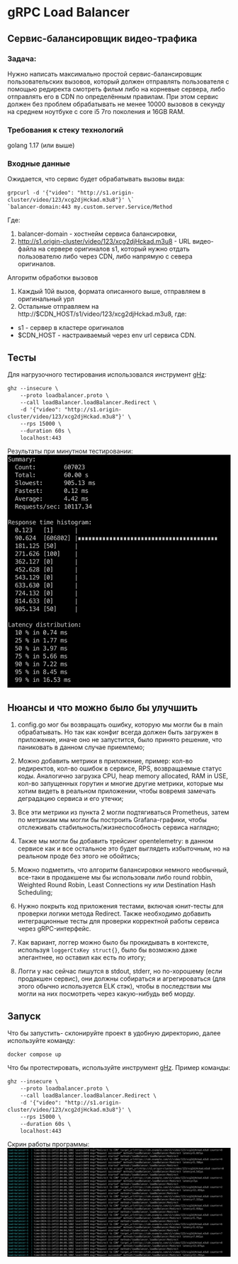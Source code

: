 # gRPC Load Balancer

## Сервис-балансировщик видео-трафика

### Задача:

Нужно написать максимально простой сервис-балансировщик пользовательских вызовов, который должен отправлять пользователя с помощью редиректа смотреть фильм либо на корневые сервера, либо отправлять его в CDN по определённым правилам.
При этом сервис должен без проблем обрабатывать не менее 10000 вызовов в секунду
на среднем ноутбуке с core i5 7го поколения и 16GB RAM.

### Требования к стеку технологий

golang 1.17 (или выше)

### Входные данные

Ожидается, что сервис будет обрабатывать вызовы вида:

```
grpcurl -d '{"video": "http://s1.origin-cluster/video/123/xcg2djHckad.m3u8"}' \`
`balancer-domain:443 my.custom.server.Service/Method
```

Где:
1. balancer-domain - хостнейм сервиса балансировки,
2. http://s1.origin-cluster/video/123/xcg2djHckad.m3u8 - URL видео-файла на
сервере оригиналов s1, который нужно отдать пользователю либо через CDN,
либо напрямую с севера оригиналов.

Алгоритм обработки вызовов 
1. Каждый 10й вызов, формата описанного выше, отправляем в оригинальный урл
2. Остальные отправляем на http://$CDN_HOST/s1/video/123/xcg2djHckad.m3u8,
где:
+ s1 - сервер в кластере оригиналов
+ $CDN_HOST - настраиваемый через env url сервиса CDN.

## Тесты

Для нагрузочного тестирования использовался инструмент [gHz](https://github.com/bojand/ghz):
```
ghz --insecure \                                                                 
    --proto loadbalancer.proto \
    --call loadBalancer.loadBalancer.Redirect \
    -d '{"video": "http://s1.origin-cluster/video/123/xcg2djHckad.m3u8"}' \
    --rps 15000 \
    --duration 60s \
    localhost:443
```
Результаты при минутном тестировании: 
![load_test](https://github.com/GarryStalker/LoadBalancerr/blob/main/pics/loadTest.jpg?raw=true)
## Нюансы и что можно было бы улучшить

1. config.go мог бы возвращать ошибку, которую мы могли бы в main обрабатывать. Но так как конфиг всегда должен быть загружен в приложение, иначе оно не запустится, было принято решение, что паниковать в данном случае приемлемо;

2. Можно добавить метрики в приложение, пример: кол-во редиректов, кол-во ошибок в сервисе, RPS, возвращаемые статус коды. Аналогично загрузка CPU, heap memory allocated, RAM in USE, кол-во запущенных горутин и многие другие метрики, которые мы хотим видеть в реальном приложении, чтобы вовремя замечать деградацию сервиса и его утечки;

3. Все эти метрики из пункта 2 могли подтягиваться Prometheus, затем по метрикам мы могли бы построить Grafana-графики, чтобы отслеживать стабильность/жизнеспособность сервиса наглядно;

4. Также мы могли бы добавить трейсинг opentelemetry: в данном сервисе как и все остальное это будет выглядеть избыточным, но на реальном проде без этого не обойтись;

5. Можно подметить, что алгоритм балансировки немного необычный, все-таки в продакшене мы бы использовали либо round robbin, Weighted Round Robin, Least Connections ну или Destination Hash Scheduling;
6. Нужно покрыть код приложения тестами, включая юнит-тесты для проверки логики метода Redirect. Также необходимо добавить интеграционные тесты для проверки корректной работы сервиса через gRPC-интерфейс.

7. Как вариант, логгер можно было бы прокидывать в контексте, используя `loggerCtxKey struct{}`, было бы возможно даже элегантнее, но оставил как есть по итогу;

8. Логги у нас сейчас пишутся в stdout, stderr, но по-хорошему (если продакшен сервис), они должны собираться и агрегироваться (для этого обычно используется ELK стэк), чтобы в последствии мы могли на них посмотреть через какую-нибудь веб морду.

## Запуск
Что бы запустить- склонируйте проект в удобную директорию, далее используйте команду: 
```
docker compose up
```

Что бы протестировать, используйте инструмент [gHz](https://github.com/bojand/ghz).
Пример команды:
```
ghz --insecure \                                                                 
    --proto loadbalancer.proto \
    --call loadBalancer.loadBalancer.Redirect \
    -d '{"video": "http://s1.origin-cluster/video/123/xcg2djHckad.m3u8"}' \
    --rps 15000 \
    --duration 60s \
    localhost:443
```
Скрин работы программы: 
![in_progress](https://github.com/GarryStalker/LoadBalancerr/blob/main/pics/inProgress.jpg?raw=true)